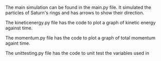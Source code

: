 The main simulation can be found in the main.py file. It simulated the particles of Saturn's rings and has arrows to show their direction. 

The kineticenergy.py file has the code to plot a graph of kinetic energy against time. 

The momentum.py file has the code to plot a graph of total momentum againt time.

The unittesting.py file has the code to unit test the variables used in 